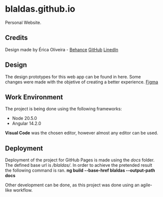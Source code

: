 # blaldas.github.io
Personal Website.

## Credits
Design made by Érica Oliveira - [Behance](https://www.behance.net/thatfulana?tracking_source=search_projects%7Cpdf) [GitHub](https://github.com/thatfulana) [LinedIn](https://www.linkedin.com/in/%C3%A9rica-oliveira-395a61266/)

## Design
The design prototypes for this web app can be found in here.
Some changes were made with the objetive of creating a better experience. 
[Figma](https://www.figma.com/proto/BBZVrMSgvkqUT9qtRjLf0r/Website-Marco?page-id=0%3A1&type=design&node-id=55-3&viewport=-193%2C387%2C0.46&t=triAVHhALzmMCTf6-1&scaling=contain)

## Work Environment
The project is being done using the following frameworks:
- Node 20.5.0
- Angular 14.2.0

**Visual Code** was the chosen editor, however almost any editor can be used.

## Deployment
Deployment of the project for GitHub Pages is made using the *docs* folder.
The defined base url is _/blaldas/_.
In order to achieve the pretended result the following command is ran.
**ng build --base-href blaldas --output-path docs**

Other development can be done, as this project was done using an agile-like workflow.


